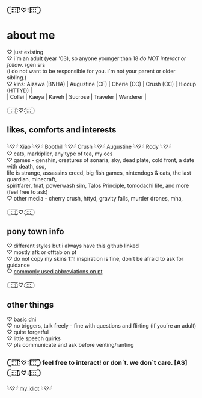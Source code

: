 ### 𓊆:̲̅:̲̅:̲̅[̲̅:♡:]̲̅:̲̅:̲̅:̲̅𓊇

# about me
♡ just existing <br>
♡ i´m an adult (year '03), so anyone younger than 18 *do NOT interact or follow*. /gen srs <br> (i do not want to be responsible for you. i´m not your parent or older sibling.) <br>
♡ kins: Aizawa (BNHA) | Augustine (CF) | Cherie (CC) | Crush (CC) | Hiccup (HTTYD) | <br>| Collei | Kaeya | Kaveh | Sucrose | Traveler | Wanderer |

𓊆:̲̅:̲̅:̲̅[̲̅:♡:]̲̅:̲̅:̲̅:̲̅𓊇
## likes, comforts and interests
𓆩♡𓆪 Xiao 𓆩♡𓆪 Boothill 𓆩♡𓆪 Crush 𓆩♡𓆪 Augustine 𓆩♡𓆪 Rody 𓆩♡𓆪 <br>
♡ cats, markiplier, any type of tea, my ocs <br>
♡ games - genshin, creatures of sonaria, sky, dead plate, cold front, a date with death, sso, <br> life is strange, assassins creed, big fish games, nintendogs & cats, the last guardian, minecraft, <br> spiritfarer, fnaf, powerwash sim, Talos Principle, tomodachi life, and more (feel free to ask) <br>
♡ other media - cherry crush, httyd, gravity falls, murder drones, mha, <br>

𓊆:̲̅:̲̅:̲̅[̲̅:♡:]̲̅:̲̅:̲̅:̲̅𓊇
## pony town info
♡ different styles but i always have this github linked <br>
♡ mostly afk or offtab on pt <br>
♡ do not copy my skins 1:1! inspiration is fine, don´t be afraid to ask for guidance <br>
♡ [commonly used abbreviations on pt](https://rentry.co/pt-abbreviations) <br>

𓊆:̲̅:̲̅:̲̅[̲̅:♡:]̲̅:̲̅:̲̅:̲̅𓊇
## other things 
♡ [basic dni](https://dni-criteria.carrd.co/) <br>
♡ no triggers, talk freely - fine with questions and flirting (if you´re an adult) <br>
♡ quite forgetful <br>
♡ little speech quirks <br>
♡ pls communicate and ask before venting/ranting 

### 𓊆:̲̅:̲̅:̲̅[̲̅:♡:]̲̅:̲̅:̲̅:̲̅𓊇 feel free to interact! or don´t. we don´t care. \[AS\] 𓊆:̲̅:̲̅:̲̅[̲̅:♡:]̲̅:̲̅:̲̅:̲̅𓊇
𓆩♡𓆪 [my idiot](https://rentry.co/idolish7-lover) 𓆩♡𓆪

